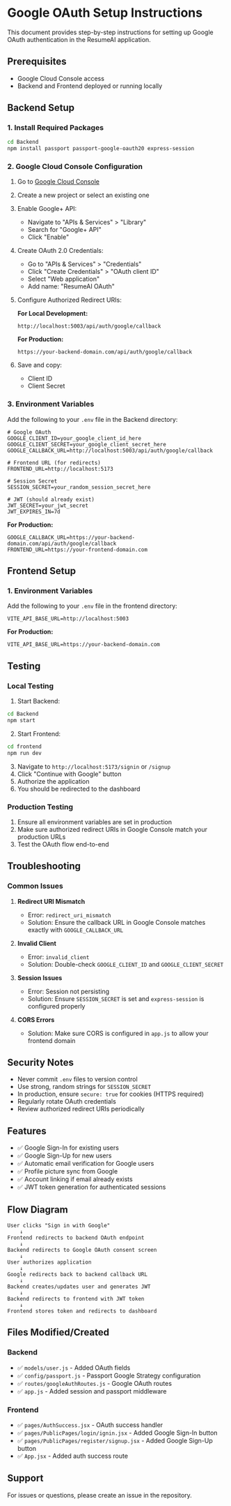 # Google OAuth Setup Instructions

This document provides step-by-step instructions for setting up Google OAuth authentication in the ResumeAI application.

## Prerequisites

- Google Cloud Console access
- Backend and Frontend deployed or running locally

## Backend Setup

### 1. Install Required Packages

```bash
cd Backend
npm install passport passport-google-oauth20 express-session
```

### 2. Google Cloud Console Configuration

1. Go to [Google Cloud Console](https://console.cloud.google.com/)
2. Create a new project or select an existing one
3. Enable Google+ API:
   - Navigate to "APIs & Services" > "Library"
   - Search for "Google+ API"
   - Click "Enable"

4. Create OAuth 2.0 Credentials:
   - Go to "APIs & Services" > "Credentials"
   - Click "Create Credentials" > "OAuth client ID"
   - Select "Web application"
   - Add name: "ResumeAI OAuth"
   
5. Configure Authorized Redirect URIs:
   
   **For Local Development:**
   ```
   http://localhost:5003/api/auth/google/callback
   ```
   
   **For Production:**
   ```
   https://your-backend-domain.com/api/auth/google/callback
   ```

6. Save and copy:
   - Client ID
   - Client Secret

### 3. Environment Variables

Add the following to your `.env` file in the Backend directory:

```env
# Google OAuth
GOOGLE_CLIENT_ID=your_google_client_id_here
GOOGLE_CLIENT_SECRET=your_google_client_secret_here
GOOGLE_CALLBACK_URL=http://localhost:5003/api/auth/google/callback

# Frontend URL (for redirects)
FRONTEND_URL=http://localhost:5173

# Session Secret
SESSION_SECRET=your_random_session_secret_here

# JWT (should already exist)
JWT_SECRET=your_jwt_secret
JWT_EXPIRES_IN=7d
```

**For Production:**
```env
GOOGLE_CALLBACK_URL=https://your-backend-domain.com/api/auth/google/callback
FRONTEND_URL=https://your-frontend-domain.com
```

## Frontend Setup

### 1. Environment Variables

Add the following to your `.env` file in the frontend directory:

```env
VITE_API_BASE_URL=http://localhost:5003
```

**For Production:**
```env
VITE_API_BASE_URL=https://your-backend-domain.com
```

## Testing

### Local Testing

1. Start Backend:
```bash
cd Backend
npm start
```

2. Start Frontend:
```bash
cd frontend
npm run dev
```

3. Navigate to `http://localhost:5173/signin` or `/signup`
4. Click "Continue with Google" button
5. Authorize the application
6. You should be redirected to the dashboard

### Production Testing

1. Ensure all environment variables are set in production
2. Make sure authorized redirect URIs in Google Console match your production URLs
3. Test the OAuth flow end-to-end

## Troubleshooting

### Common Issues

1. **Redirect URI Mismatch**
   - Error: `redirect_uri_mismatch`
   - Solution: Ensure the callback URL in Google Console matches exactly with `GOOGLE_CALLBACK_URL`

2. **Invalid Client**
   - Error: `invalid_client`
   - Solution: Double-check `GOOGLE_CLIENT_ID` and `GOOGLE_CLIENT_SECRET`

3. **Session Issues**
   - Error: Session not persisting
   - Solution: Ensure `SESSION_SECRET` is set and `express-session` is configured properly

4. **CORS Errors**
   - Solution: Make sure CORS is configured in `app.js` to allow your frontend domain

## Security Notes

- Never commit `.env` files to version control
- Use strong, random strings for `SESSION_SECRET`
- In production, ensure `secure: true` for cookies (HTTPS required)
- Regularly rotate OAuth credentials
- Review authorized redirect URIs periodically

## Features

- ✅ Google Sign-In for existing users
- ✅ Google Sign-Up for new users
- ✅ Automatic email verification for Google users
- ✅ Profile picture sync from Google
- ✅ Account linking if email already exists
- ✅ JWT token generation for authenticated sessions

## Flow Diagram

```
User clicks "Sign in with Google"
    ↓
Frontend redirects to backend OAuth endpoint
    ↓
Backend redirects to Google OAuth consent screen
    ↓
User authorizes application
    ↓
Google redirects back to backend callback URL
    ↓
Backend creates/updates user and generates JWT
    ↓
Backend redirects to frontend with JWT token
    ↓
Frontend stores token and redirects to dashboard
```

## Files Modified/Created

### Backend
- ✅ `models/user.js` - Added OAuth fields
- ✅ `config/passport.js` - Passport Google Strategy configuration
- ✅ `routes/googleAuthRoutes.js` - Google OAuth routes
- ✅ `app.js` - Added session and passport middleware

### Frontend
- ✅ `pages/AuthSuccess.jsx` - OAuth success handler
- ✅ `pages/PublicPages/login/ignin.jsx` - Added Google Sign-In button
- ✅ `pages/PublicPages/register/signup.jsx` - Added Google Sign-Up button
- ✅ `App.jsx` - Added auth success route

## Support

For issues or questions, please create an issue in the repository.
